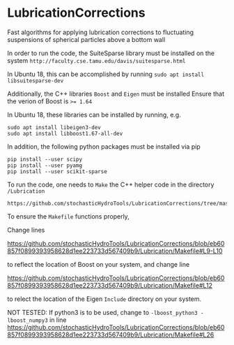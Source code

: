 # LubricationCorrections
Fast algorithms for applying lubrication corrections to fluctuating suspensions of spherical particles above a bottom wall

In order to run the code, the SuiteSparse library must be installed on the system
`http://faculty.cse.tamu.edu/davis/suitesparse.html`

In Ubuntu 18, this can be accomplished by running
`sudo apt install libsuitesparse-dev`

Additionally, the C++ libraries `Boost` and `Eigen` must be installed
Ensure that the verion of Boost is `>= 1.64`

In Ubuntu 18, these libraries can be installed by running, e.g.
```
sudo apt install libeigen3-dev
sudo apt install libboost1.67-all-dev
```

In addition, the following python packages must be installed via pip

```
pip install --user scipy
pip install --user pyamg
pip install --user scikit-sparse
```
To run the code, one needs to `Make` the C++ helper code in the directory `/Lubrication`
```
https://github.com/stochasticHydroTools/LubricationCorrections/tree/master/Lubrication
```
To ensure the `Makefile` functions properly, 

Change lines 


https://github.com/stochasticHydroTools/LubricationCorrections/blob/eb60857f0899393958628d1ee223733d567409b9/Lubrication/Makefile#L9-L10

to reflect the location of Boost on your system, and change line


https://github.com/stochasticHydroTools/LubricationCorrections/blob/eb60857f0899393958628d1ee223733d567409b9/Lubrication/Makefile#L12


to relect the location of the Eigen `Include` directory on your system.

NOT TESTED:
If python3 is to be used, change to `-lboost_python3 -lboost_numpy3` in line
https://github.com/stochasticHydroTools/LubricationCorrections/blob/eb60857f0899393958628d1ee223733d567409b9/Lubrication/Makefile#L26
